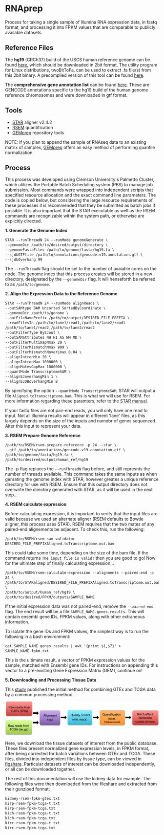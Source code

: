 # RNAprep
Process for taking a single sample of Illumina RNA expression data, in fastq format, and processing it into FPKM values that are comparable to publicly available datasets.

## Reference Files
The **hg19** (GRCh37) build of the USCS human reference genome can be found [here](http://hgdownload.cse.ucsc.edu/goldenPath/hg19/bigZips/), which should be downloaded in 2bit format. The utility program for Linux distributions, twoBitToFa, can be used to extract .fa file(s) from this 2bit binary. A precompiled version of this tool can be found [here](http://hgdownload.soe.ucsc.edu/admin/exe/linux.x86_64/).

The **comprehensive gene annotation list** can be found [here](http://ftp.ebi.ac.uk/pub/databases/gencode/Gencode_human/release_19). These are GENCODE annotations specific to the hg19 build of the human genome reference chromosomes and were downloaded in gtf format. 

## Tools
* [STAR](https://github.com/alexdobin/STAR/releases/tag/STAR_2.4.2a) aligner v2.4.2
* [RSEM](https://github.com/deweylab/RSEM) quantification
* [GEMprep](https://github.com/SystemsGenetics/GEMprep) repository tools

NOTE: If you plan to append the sample of RNAseq data to an existing matrix of samples, [GEMprep](https://github.com/SystemsGenetics/GEMprep) offers an easy method of performing quantile normalization.

## Process
This process was developed using Clemson University's Palmetto Cluster, which utilizes the Portable Batch Scheduling system (PBS) to manage job submission. Most commands were wrapped into independent scripts that specified resource allocation and the exact command line parameters. The code is copied below, but considering the large resource requirements of these processes it is recommended that they be submitted as batch jobs if possible. It is also important that the STAR executable as well as the RSEM commands are recognizable within the system path, or otherwise are explicitly directed.

**1. Generate the Genome Index**
```
STAR --runThreadN 24 --runMode genomeGenerate \
--genomeDir /path/to/desired/output/directory \
--genomeFastaFiles /path/to/genome/fasta/hg19.fa \
--sjdbGTFfile /path/to/annotations/gencode.v19.annotation.gtf \
--sjdbOverhang 99
```
The `--runThreadN` flag should be set to the number of avaiable cores on the node. The genome index that this process creates will be stored in a new directory, designated by the `--genomeDir` flag. It will henseforth be referred to as `/path/to/genome`.

**2. Align the Expression Data to the Reference Genome**
```
STAR --runThreadN 24 --runMode alignReads \
--outSAMtype BAM Unsorted SortedByCoordinate \
--genomeDir /path/to/genome \
--outFileNamePrefix /path/to/output/DESIRED_FILE_PREFIX \
--readFilesIn /path/to/lane1/read1,/path/to/lane2/read1 /path/to/lane1/read2,/path/to/lane2/read2
--outFilterType BySJout \
--outSAMattributes NH HI AS NM MD \
--outFilterMultimapNmax 20 \
--outFilterMismatchNmax 999 \
--outFilterMismatchNoverLmax 0.04 \
--alignIntronMin 20 \
--alignIntronMax 1000000 \
--alignMatesGapMax 1000000 \
--quantMode TranscriptomeSAM \
--alignSJoverhangMin 1 \
--alignSJDBoverhangMin 8 
```
By specifying the option  `--quantMode TranscriptomeSAM`, STAR will output a file `Aligned.toTranscriptome.bam`. This is what we will use for RSEM. For more information regarding these paramters, refer to the [STAR manual](http://labshare.cshl.edu/shares/gingeraslab/www-data/dobin/STAR/STAR.posix/doc/STARmanual.pdf).

If your fastq files are not pair-end reads, you will only have one read to input. Not all illumina results will appear in different 'lane' files, as this largely depends on the size of the inputs and numebr of genes sequenced. Alter this input to represent your data.

**3. RSEM Prepare Genome Reference**
```
/path/to/RSEM/rsem-prepare-reference -p 24 --star \
--gtf /path/to/annotations/gencode.v19.annotation.gtf \
/path/to/genome/fasta/hg19.fa \
/path/to/desired/output/human_ref/hg19
```
The -p flag replaces the `--runThreadN` flag before, and still represnts the number of threads available. This command takes the same inputs as when genrating the genome index with STAR, however greates a unique reference directory for use with RSEM. Ensure that this output directory does not overwrite the directory generated with STAR, as it will be used in the next step... 

**4. RSEM calculate expression**

Before calculating expression, it is important to verify that the input files are valid because we used an alternate aligner (RSEM defaults to Bowtie aligner, this process uses STAR). RSEM requires that the two mates of any paired-end alignements be adjacent. To check this, run the following:
```
/path/to/RSEM/rsem-sam-validator DESIRED_FILE_PREFIXAligned.toTranscriptome.out.bam
```
This could take some time, depending on the size of the bam file. If the command returns `The input file is valid!` then you are good to go! Now for the ultimate step of finally calculating expression...

```
/path/to/RSEM/rsem-calculate-expression --alignments --paired-end -p 24 \
/path/to/STARaligned/DESIRED_FILE_PREFIXAligned.toTranscriptome.out.bam \
/path/to/output/human_ref/hg19 \
/path/to/desired/FPKM/outputs/SAMPLE_NAME
```
If the initial expression data was not paired-end, remove the `--paired-end` flag. The end result will be a file `SAMPLE_NAME.genes.results`. This will contain ensembl gene IDs, FPKM values, along with other extraneous information. 

To isolate the gene IDs and FPKM values, the simplest way is to run the following in a bash environment:
```
cat SAMPLE_NAME.genes.results | awk '{print $1,$7}' > SAMPLE_NAME.fpkm.txt
```

This is the ultimate result, a vector of FPKM expression values for the sample, matched with Ensembl gene IDs. For instructions on appending this vector to a pre-existing Gene Expression Matrix (GEM), continue on!

**5. Downloading and Processing Tissue Data**

This [study](https://www.nature.com/articles/sdata201861) published the initial method for combining GTEx and TCGA data by a common processing method.

![alt text](https://github.com/mrbende/RNAprep/blob/master/sdata201861-f1.jpg "Processing Method")

Here, we download the tissue datasets of interest from the public database. These files present normalized gene expression levels, in FPKM format, after being corrected for batch variations between GTEx and TCGA. These files, divided into independent files by tissue type, can be viewed in [figshare](https://figshare.com/articles/Data_record_3/5330593). Particular datasets of interest can be downloaded independently, or all can be downloaded together.

The rest of this documentation will use the kidney data for example. The following files were then downloaded from the fileshare and extracted from their gunziped format:
```
kidney-rsem-fpkm-gtex.txt
kirp-rsem-fpkm-tcga-t.txt
kirp-rsem-fpkm-tcga.txt
kich-rsem-fpkm-tcga-t.txt
kich-rsem-fpkm-tcga.txt
kirc-rsem-fpkm-tcga-t.txt
kirc-rsem-fpkm-tcga.txt
```




